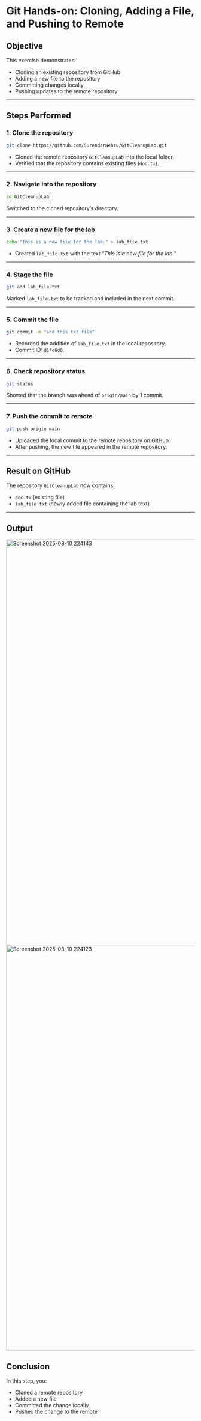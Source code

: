 # Git Hands-on: Cloning, Adding a File, and Pushing to Remote

## **Objective**

This exercise demonstrates:

* Cloning an existing repository from GitHub
* Adding a new file to the repository
* Committing changes locally
* Pushing updates to the remote repository

---

## **Steps Performed**

### **1. Clone the repository**

```bash
git clone https://github.com/SurendarNehru/GitCleanupLab.git
```

* Cloned the remote repository `GitCleanupLab` into the local folder.
* Verified that the repository contains existing files (`doc.tx`).

---

### **2. Navigate into the repository**

```bash
cd GitCleanupLab
```

Switched to the cloned repository’s directory.

---

### **3. Create a new file for the lab**

```bash
echo "This is a new file for the lab." > lab_file.txt
```

* Created `lab_file.txt` with the text *"This is a new file for the lab."*

---

### **4. Stage the file**

```bash
git add lab_file.txt
```

Marked `lab_file.txt` to be tracked and included in the next commit.

---

### **5. Commit the file**

```bash
git commit -m "add this txt file"
```

* Recorded the addition of `lab_file.txt` in the local repository.
* Commit ID: `d14d6d0`.

---

### **6. Check repository status**

```bash
git status
```

Showed that the branch was ahead of `origin/main` by 1 commit.

---

### **7. Push the commit to remote**

```bash
git push origin main
```

* Uploaded the local commit to the remote repository on GitHub.
* After pushing, the new file appeared in the remote repository.

---

## **Result on GitHub**

The repository `GitCleanupLab` now contains:

* `doc.tx` (existing file)
* `lab_file.txt` (newly added file containing the lab text)

---

## Output

<img width="1920" height="1080" alt="Screenshot 2025-08-10 224143" src="https://github.com/user-attachments/assets/7bc56622-9545-46ca-b543-414da37e2e50" />
<img width="1920" height="1080" alt="Screenshot 2025-08-10 224123" src="https://github.com/user-attachments/assets/aa9b4af7-9aa4-4c90-8e72-1cf6c8a5cbd3" />


## **Conclusion**

In this step, you:

* Cloned a remote repository
* Added a new file
* Committed the change locally
* Pushed the change to the remote
